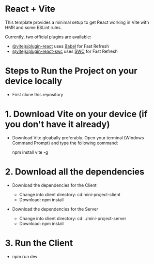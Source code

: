 # React + Vite

This template provides a minimal setup to get React working in Vite with HMR and some ESLint rules.

Currently, two official plugins are available:

- [@vitejs/plugin-react](https://github.com/vitejs/vite-plugin-react/blob/main/packages/plugin-react/README.md) uses [Babel](https://babeljs.io/) for Fast Refresh
- [@vitejs/plugin-react-swc](https://github.com/vitejs/vite-plugin-react-swc) uses [SWC](https://swc.rs/) for Fast Refresh

# Steps to Run the Project on your device locally 

- First clone this repository

# 1. Download Vite on your device (if you don't have it already)

- Download Vite gloabally preferably. Open your terminal (Windows Command Prompt) and type the following command:

    npm install vite -g

# 2. Download all the dependencies 

- Download the dependencies for the Client

  - Change into client directory: 
    cd mini-project-client
  - Download:
    npm install

- Download the dependencies for the Server
  - Change into client directory:
    cd ../mini-project-server
  - Download: 
    npm install

# 3. Run the Client 

 - npm run dev
